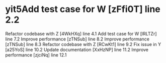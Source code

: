 # yit5Add test case for W [zFfi0T] line 2.2
Refactor codebase with Z [4WkHXq] line 4.1
Add test case for W [lRLTZr] line 7.2
Improve performance [zTNSub] line 8.2
Improve performance [zTNSub] line 8.3
Refactor codebase with Z [RCwKt1] line 9.2
Fix issue in Y [a25YoS] line 10.2
Update documentation [XxHzNP] line 11.2
Improve performance [zjciNq] line 12.1
